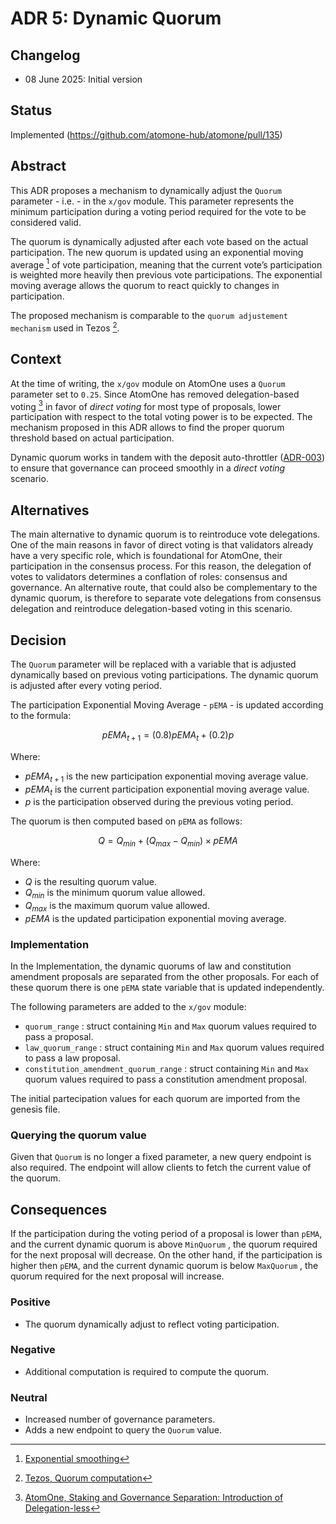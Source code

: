 # ADR 5: Dynamic Quorum

## Changelog

- 08 June 2025: Initial version

## Status

Implemented (https://github.com/atomone-hub/atomone/pull/135)

## Abstract

This ADR proposes a mechanism to dynamically adjust the `Quorum` parameter -
i.e. - in the `x/gov` module. This parameter represents the minimum
participation during a voting period required for the vote to be considered
valid.  

The quorum is dynamically adjusted after each vote based on the actual
participation. The new quorum is updated using an exponential moving average
[^1] of vote participation, meaning that the current vote’s participation is
weighted more heavily then previous vote participations. The exponential moving
average allows the quorum to react quickly to changes in participation.

The proposed mechanism is comparable to the `quorum adjustement mechanism` used
in Tezos [^2].

## Context

At the time of writing, the `x/gov` module on AtomOne uses a `Quorum` parameter
set to `0.25`. Since AtomOne has removed delegation-based voting [^3] in favor
of *direct voting* for most type of proposals, lower participation with
respect to the total voting power is to be expected. The mechanism proposed in
this ADR allows to find the proper quorum threshold based on actual
participation.

Dynamic quorum works in tandem with the deposit auto-throttler
([ADR-003](https://github.com/atomone-hub/atomone/blob/main/docs/architecture/adr-003-governance-proposal-deposit-auto-throttler.md))
to ensure that governance can proceed smoothly in a *direct voting* scenario.

## Alternatives

The main alternative to dynamic quorum is to reintroduce vote delegations. One
of the main reasons in favor of direct voting is that validators already have a
very specific role, which is foundational for AtomOne, their participation in
the consensus process. For this reason, the delegation of votes to validators
determines a conflation of roles: consensus and governance. An alternative
route, that could also be complementary to the dynamic quorum, is therefore to
separate vote delegations from consensus delegation and reintroduce
delegation-based voting in this scenario.

## Decision

The `Quorum` parameter will be replaced with a variable that is adjusted
dynamically based on previous voting participations. The dynamic quorum is
adjusted after every voting period.

The participation Exponential Moving Average - `pEMA` - is updated according to
the formula:

$$
pEMA_{t+1} = (0.8)pEMA_t + (0.2)p
$$

Where:

- $pEMA_{t+1}$  is the new participation exponential moving average value.
- $pEMA_t$ is the current participation exponential moving average value.
- $p$ is the participation observed during the previous voting period.

The quorum is then computed based on `pEMA` as follows:

$$
Q = Q_{min} + (Q_{max} - Q_{min}) \times pEMA
$$

Where:

- $Q$ is the resulting quorum value.
- $Q_{min}$ is the minimum quorum value allowed.
- $Q_{max}$ is the maximum quorum value allowed.
- $pEMA$ is the updated participation exponential moving average.

### Implementation

In the Implementation, the dynamic quorums of law and constitution
amendment proposals are separated from the other proposals. For each
of these quorum there is one `pEMA` state variable that is updated independently.

The following parameters are added to the `x/gov` module:

- `quorum_range` : struct containing `Min` and `Max` quorum values required to pass a proposal.
- `law_quorum_range` : struct containing `Min` and `Max` quorum values required to pass a law proposal.
- `constitution_amendment_quorum_range` : struct containing `Min` and `Max` quorum values required to pass a constitution amendment proposal.

The initial partecipation values for each quorum are imported from the genesis file.

### Querying the quorum value

Given that `Quorum` is no longer a fixed parameter, a new query endpoint is
also required. The endpoint will allow clients to fetch the current value of
the quorum.

## Consequences

If the participation during the voting period of a proposal is lower than
`pEMA`, and the current dynamic quorum is above `MinQuorum` , the quorum
required for the next proposal will decrease. On the other hand, if the
participation is higher then `pEMA`, and the current dynamic quorum is below
`MaxQuorum` , the quorum required for the next proposal will increase.

### Positive

- The quorum dynamically adjust to reflect voting participation.

### Negative

- Additional computation is required to compute the quorum.

### Neutral

- Increased number of governance parameters.
- Adds a new endpoint to query the `Quorum` value.

[^1]: [Exponential smoothing](https://en.wikipedia.org/wiki/Exponential_smoothing)
[^2]: [Tezos, Quorum computation](https://opentezos.com/tezos-basics/governance-on-chain/#quorum-computation)
[^3]: [AtomOne, Staking and Governance Separation: Introduction of Delegation-less](https://github.com/atomone-hub/genesis/blob/main/GOVERNANCE.md#3-staking-and-governance-separation-introduction-of-delegation-less)
